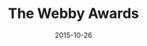 ---
layout: site
title: "The Webby Awards"
date: 2015-10-26
categories: [entertainment]
version: 1.5.0
major: 1
minor: 5
patch: 0
slug: webbys
link: https://entries.webbyawards.com/
permalink: /sites/:slug
---